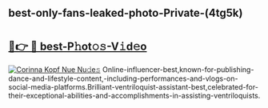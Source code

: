 ## best-only-fans​-leaked-photo​-Private-(4tg5k)


# <h2><a href="https://mediaupload.pro?title=best&ref=git">🔗👉 🔴 best-P𝚑ot𝚘𝚜-V𝚒d𝚎o</a></h2>

[![Corinna Kopf Nue Nu𝚍e𝚜](https://i.imgur.com/0qMVB7G.gif)](https://mediaupload.pro?title=best&ref=git)
Online-influencer-best,known-for-publishing-dance-and-lifestyle-content,-including-performances-and-vlogs-on-social-media-platforms.Brilliant-ventriloquist-assistant-best,celebrated-for-their-exceptional-abilities-and-accomplishments-in-assisting-ventriloquists.  